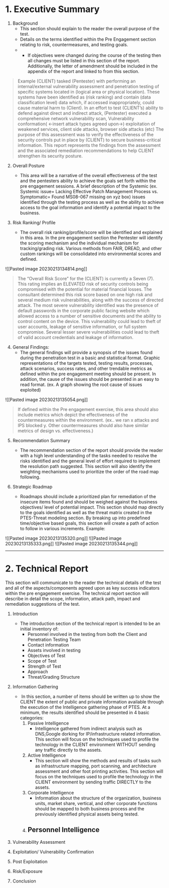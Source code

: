 # 1. Executive Summary

1. Background 
	- This section should explain to the reader the overall purpose of the test. 
	- Details on the terms identified within the Pre Engagement section relating to risk, countermeasures, and testing goals.
	- -   If objectives were changed during the course of the testing then all changes must be listed in this section of the report. Additionally, the letter of amendment should be included in the appendix of the report and linked to from this section.

> Example
> (CLIENT) tasked (Pentester) with performing an internal/external vulnerability assessment and penetration testing of specific systems located in (logical area or physical location). These systems have been identified as (risk ranking) and contain (data classification level) data which, if accessed inappropriately, could cause material harm to (Client). In an effort to test (CLIENT’s) ability to defend against direct and indirect attack, (Pentester) executed a comprehensive network vulnerability scan, Vulnerability conformation( <-insert attack types agreed upon->) exploitation of weakened services, client side attacks, browser side attacks (etc) The purpose of this assessment was to verify the effectiveness of the security controls put in place by (CLIENT) to secure business-critical information. This report represents the findings from the assessment and the associated remediation recommendations to help CLIENT strengthen its security posture.


2. Overall Posture
	- This area will be a narrative of the overall effectiveness of the test and the pentesters ability to achieve the goals set forth within the pre engagement sessions. A brief description of the Systemic (ex. Systemic issue= Lacking Effective Patch Management Process vs. Symptomatic= Found MS08-067 missing on xyz box) issues identified through the testing process as well as the ability to achieve access to the goal information and identify a potential impact to the business.

3. Risk Ranking/ Profile
	- The overall risk ranking/profile/score will be identified and explained in this area. In the pre engagement section the Pentester will identify the scoring mechanism and the individual mechanism for tracking/grading risk. Various methods from FAIR, DREAD, and other custom rankings will be consolidated into environmental scores and defined.

![[Pasted image 20230213134814.png]]

> The “Overall Risk Score” for the (CLIENT) is currently a Seven (7). This rating implies an ELEVATED risk of security controls being compromised with the potential for material financial losses. The consultant determined this risk score based on one high risk and several medium risk vulnerabilities, along with the success of directed attack. The most severe vulnerability identified was the presence of default passwords in the corporate public facing website which allowed access to a number of sensitive documents and the ability to control content on the device. This vulnerability could lead to theft of user accounts, leakage of sensitive information, or full system compromise. Several lesser severe vulnerabilities could lead to theft of valid account credentials and leakage of information.

4. General Findings:
	- The general findings will provide a synopsis of the issues found during the penetration test in a basic and statistical format. Graphic representations of the targets tested, testing results, processes, attack scenarios, success rates, and other trendable metrics as defined within the pre engagement meeting should be present. In addition, the cause of the issues should be presented in an easy to read format. (ex. A graph showing the root cause of issues exploited)

![[Pasted image 20230213135054.png]]

> If defined within the Pre engagement exercise, this area should also include metrics which depict the effectiveness of the countermeasures within the environment. (ex.. we ran x attacks and IPS blocked y. Other countermeasures should also have similar metrics of design vs. effectiveness.)

5. Recommendation Summary
	- The recommendation section of the report should provide the reader with a high level understanding of the tasks needed to resolve the risks identified and the general level of effort required to implement the resolution path suggested. This section will also identify the weighting mechanisms used to prioritize the order of the road map following.

6. Strategic Roadmap
	- Roadmaps should include a prioritized plan for remediation of the insecure items found and should be weighed against the business objectives/ level of potential impact. This section should map directly to the goals identified as well as the threat matrix created in the PTES-Threat modeling section. By breaking up into predefined time/objective based goals, this section will create a path of action to follow in various increments. Example:

![[Pasted image 20230213135320.png]]
![[Pasted image 20230213135333.png]]
![[Pasted image 20230213135344.png]]

---
# 2. Technical Report

This section will communicate to the reader the technical details of the test and all of the aspects/components agreed upon as key success indicators within the pre engagement exercise. The technical report section will describe in detail the scope, information, attack path, impact and remediation suggestions of the test.

1. Introduction
	- The introduction section of the technical report is intended to be an initial inventory of:
		-   Personnel involved in the testing from both the Client and Penetration Testing Team
		-   Contact information
		-   Assets involved in testing
		-   Objectives of Test
		-   Scope of Test
		-   Strength of Test
		-   Approach
		-   Threat/Grading Structure

2. Information Gathering
	-  In this section, a number of items should be written up to show the CLIENT the extent of public and private information available through the execution of the Intelligence gathering phase of PTES. At a minimum, the results identified should be presented in 4 basic categories:
		1. Passive Intelligence
			- Intelligence gathered from indirect analysis such as DNS,Google dorking for IP/infrastructure related information. This section will focus on the techniques used to profile the technology in the CLIENT environment WITHOUT sending any traffic directly to the assets.
		2. Active Intelligence
			- This section will show the methods and results of tasks such as infrastructure mapping, port scanning, and architecture assessment and other foot printing activities. This section will focus on the techniques used to profile the technology in the CLIENT environment by sending traffic DIRECTLY to the assets.
		3. Corporate Intelligence
			- Information about the structure of the organization, business units, market share, vertical, and other corporate functions should be mapped to both business process and the previously identified physical assets being tested.
		4. Personnel Intelligence
			- 
1. Vulnerability Assessment
2. Exploitation/ Vulnerability Confirmation
3. Post Exploitation
4. Risk/Exposure
5. Conclusion